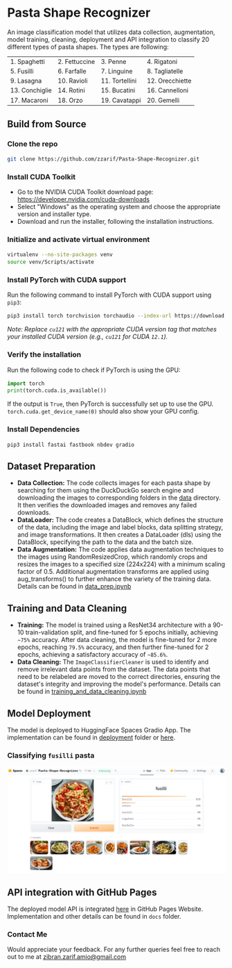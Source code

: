# Pasta Shape Recognizer

An image classification model that utilizes data collection, augmentation, model training, cleaning, deployment and API integration to classify 20 different types of pasta shapes. The types are following:

<table>
    <tr>
        <td>1. Spaghetti</td>
        <td>2. Fettuccine</td>
        <td>3. Penne</td>
        <td>4. Rigatoni</td>
    </tr>
    <tr>
        <td>5. Fusilli</td>
        <td>6. Farfalle</td>
        <td>7. Linguine</td>
        <td>8. Tagliatelle</td>
    </tr>
    <tr>
        <td>9. Lasagna</td>
        <td>10. Ravioli</td>
        <td>11. Tortellini</td>
        <td>12. Orecchiette</td>
    </tr>
    <tr>
        <td>13. Conchiglie</td>
        <td>14. Rotini</td>
        <td>15. Bucatini</td>
        <td>16. Cannelloni</td>
    </tr>
    <tr>
        <td>17. Macaroni</td>
        <td>18. Orzo</td>
        <td>19. Cavatappi</td>
        <td>20. Gemelli</td>
    </tr>
</table>

## Build from Source

### Clone the repo

```bash
git clone https://github.com/zzarif/Pasta-Shape-Recognizer.git
```

### Install CUDA Toolkit

- Go to the NVIDIA CUDA Toolkit download page: https://developer.nvidia.com/cuda-downloads
- Select "Windows" as the operating system and choose the appropriate version and installer type.
- Download and run the installer, following the installation instructions.

### Initialize and activate virtual environment

```bash
virtualenv --no-site-packages venv
source venv/Scripts/activate
```

### Install PyTorch with CUDA support

Run the following command to install PyTorch with CUDA support using `pip3`:

```bash
pip3 install torch torchvision torchaudio --index-url https://download.pytorch.org/whl/cu121
```

_Note: Replace `cu121` with the appropriate CUDA version tag that matches your installed CUDA version (e.g., `cu121` for CUDA `12.1`)._

### Verify the installation

Run the following code to check if PyTorch is using the GPU:

```python
import torch
print(torch.cuda.is_available())
```

If the output is `True`, then PyTorch is successfully set up to use the GPU. `torch.cuda.get_device_name(0)` should also show your GPU config.

### Install Dependencies

```bash
pip3 install fastai fastbook nbdev gradio
```

## Dataset Preparation

- **Data Collection:** The code collects images for each pasta shape by searching for them using the DuckDuckGo search engine and downloading the images to corresponding folders in the [data](data/) directory. It then verifies the downloaded images and removes any failed downloads.
- **DataLoader:** The code creates a DataBlock, which defines the structure of the data, including the image and label blocks, data splitting strategy, and image transformations. It then creates a DataLoader (dls) using the DataBlock, specifying the path to the data and the batch size.
- **Data Augmentation:** The code applies data augmentation techniques to the images using RandomResizedCrop, which randomly crops and resizes the images to a specified size (224x224) with a minimum scaling factor of 0.5. Additional augmentation transforms are applied using aug_transforms() to further enhance the variety of the training data.
  Details can be found in [data_prep.ipynb](notebooks/data_prep.ipynb)

## Training and Data Cleaning

- **Training:** The model is trained using a ResNet34 architecture with a 90-10 train-validation split, and fine-tuned for 5 epochs initially, achieving `~75%` accuracy. After data cleaning, the model is fine-tuned for 2 more epochs, reaching `79.5%` accuracy, and then further fine-tuned for 2 epochs, achieving a satisfactory accuracy of `~85.6%`.
- **Data Cleaning:** The `ImageClassifierCleaner` is used to identify and remove irrelevant data points from the dataset. The data points that need to be relabeled are moved to the correct directories, ensuring the dataset's integrity and improving the model's performance.
  Details can be found in [training_and_data_cleaning.ipynb](notebooks/training_and_data_cleaning.ipynb)

## Model Deployment

The model is deployed to HuggingFace Spaces Gradio App. The implementation can be found in [deployment](deployment/) folder or [here](https://huggingface.co/spaces/zzarif/Pasta-Shape-Recognizer).

### Classifying `fusilli` pasta

![Pasta-Shape-Recognizer](deployment/deployed_model_hf_spaces.png)

## API integration with GitHub Pages

The deployed model API is integrated [here](https://zzarif.github.io/Pasta-Shape-Recognizer/) in GitHub Pages Website. Implementation and other details can be found in `docs` folder.

### Contact Me

Would appreciate your feedback. For any further queries feel free to reach out to me at [zibran.zarif.amio@gmail.com](mailto:zibran.zarif.amio@gmail.com)
